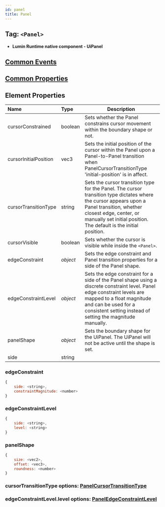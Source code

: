 ```yaml
---
id: panel
title: Panel
---
```


## Tag: `<Panel>`

- #### Lumin Runtime native component - UiPanel

## [Common Events](../types/Events.md)

## [Common Properties](../types/Properties.md)

## Element Properties

| Name                  | Type     | Description                                                                                                                                                                                                                                |
| :-------------------- | :------- | ------------------------------------------------------------------------------------------------------------------------------------------------------------------------------------------------------------------------------------------ |
| cursorConstrained     | boolean  | Sets whether the Panel constrains cursor movement within the boundary shape or not.                                                                                                                                                        |
| cursorInitialPosition | vec3     | Sets the initial position of the cursor within the Panel upon a Panel-to-Panel transition when PanelCursorTransitionType 'initial-position' is in affect.                                                                                  |
| cursorTransitionType  | string   | Sets the cursor transition type for the Panel. The cursor transition type dictates where the cursor appears upon a Panel transition, whether closest edge, center, or manually set initial position. The default is the initial position.  |
| cursorVisible         | boolean  | Sets whether the cursor is visible while inside the `<Panel>`.                                                                                                                                                                             |
| edgeConstraint        | _object_ | Sets the edge constraint and Panel transition properties for a side of the Panel shape.                                                                                                                                                    |
| edgeConstraintLevel   | _object_ | Sets the edge constraint for a side of the Panel shape using a discrete constraint level. Panel edge constraint levels are mapped to a float magnitude and can be used for a consistent setting instead of setting the magnitude manually. |
| panelShape            | _object_ | Sets the boundary shape for the UiPanel. The UiPanel will not be active until the shape is set.                                                                                                                                            |
| side                  | string   |                                                                                                                                                                                                                                            |

### edgeConstraint

```javascript
{
    side: <string>,
    constraintMagnitude: <number>
}
```

### edgeConstraintLevel

```javascript
{
    side: <string>,
    level: <string>
}
```

### panelShape

```javascript
{
    size: <vec2>,
    offset: <vec3>,
    roundness: <number>
}
```

### cursorTransitionType options: [PanelCursorTransitionType](../types/PanelCursorTransitionType.md)

### edgeConstraintLevel.level options: [PanelEdgeConstraintLevel](../types/PanelEdgeConstraintLevel.md)
